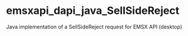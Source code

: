 # emsxapi_dapi_java_SellSideReject
Java implementation of a SellSideReject request for EMSX API (desktop)
